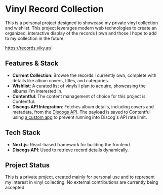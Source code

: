 # Vinyl Record Collection

This is a personal project designed to showcase my private vinyl collection and wishlist. This project leverages modern web technologies to create an organized, interactive display of the records I own and those I hope to add to my collection in the future.

https://records.viky.at/

## Features & Stack

- **Current Collection**: Browse the records I currently own, complete with details like album covers, titles, and categories.
- **Wishlist**: A curated list of vinyls I plan to acquire, showcasing the albums I'm interested in.
- **Contentful**: The content management of choice for this project is Contentful.
- **Discogs API Integration**: Fetches album details, including covers and metadata, from the [Discogs API](https://www.discogs.com/). The payload is saved to Contentful using [a custom app](https://github.com/fviktoria/cf-discogs-album-picker) to prevent running into Discog's API rate limit.

## Tech Stack

- **Next.js**: React-based framework for building the frontend.
- **Discogs API**: Used to retrieve record details dynamically.

## Project Status

This is a private project, created mainly for personal use and to represent my interest in vinyl collecting. No external contributions are currently being accepted.
